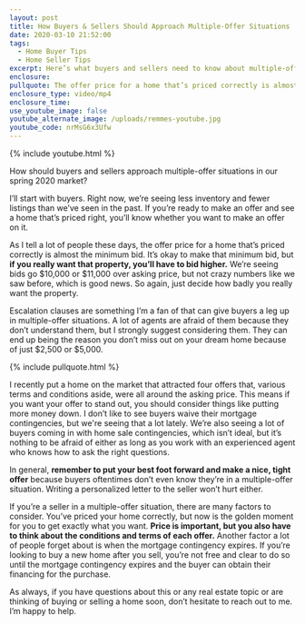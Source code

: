 ```yaml
---
layout: post
title: How Buyers & Sellers Should Approach Multiple-Offer Situations
date: 2020-03-10 21:52:00
tags:
  - Home Buyer Tips
  - Home Seller Tips
excerpt: Here’s what buyers and sellers need to know about multiple-offer situations.
enclosure:
pullquote: The offer price for a home that’s priced correctly is almost the minimum bid.
enclosure_type: video/mp4
enclosure_time:
use_youtube_image: false
youtube_alternate_image: /uploads/remmes-youtube.jpg
youtube_code: nrMsG6x3Ufw
---
```


{% include youtube.html %}

How should buyers and sellers approach multiple-offer situations in our spring 2020 market?

I’ll start with buyers. Right now, we’re seeing less inventory and fewer listings than we’ve seen in the past. If you’re ready to make an offer and see a home that’s priced right, you’ll know whether you want to make an offer on it.&nbsp;

As I tell a lot of people these days, the offer price for a home that’s priced correctly is almost the minimum bid. It’s okay to make that minimum bid, but **if you really want that property, you’ll have to bid higher.** We’re seeing bids go $10,000 or $11,000 over asking price, but not crazy numbers like we saw before, which is good news. So again, just decide how badly you really want the property.&nbsp;

Escalation clauses are something I’m a fan of that can give buyers a leg up in multiple-offer situations. A lot of agents are afraid of them because they don’t understand them, but I strongly suggest considering them. They can end up being the reason you don’t miss out on your dream home because of just $2,500 or $5,000.&nbsp;

{% include pullquote.html %}

I recently put a home on the market that attracted four offers that, various terms and conditions aside, were all around the asking price. This means if you want your offer to stand out, you should consider things like putting more money down. I don’t like to see buyers waive their mortgage contingencies, but we're seeing that a lot lately. We’re also seeing a lot of buyers coming in with home sale contingencies, which isn’t ideal, but it’s nothing to be afraid of either as long as you work with an experienced agent who knows how to ask the right questions.&nbsp;

In general, **remember to put your best foot forward and make a nice, tight offer**&nbsp;because buyers oftentimes don’t even know they’re in a multiple-offer situation. Writing a personalized letter to the seller won’t hurt either.&nbsp;

If you’re a seller in a multiple-offer situation, there are many factors to consider. You’ve priced your home correctly, but now is the golden moment for you to get exactly what you want. **Price is important, but you also have to think about the conditions and terms of each offer.** Another factor a lot of people forget about is when the mortgage contingency expires. If you’re looking to buy a new home after you sell, you’re not free and clear to do so until the mortgage contingency expires and the buyer can obtain their financing for the purchase.&nbsp;

As always, if you have questions about this or any real estate topic or are thinking of buying or selling a home soon, don’t hesitate to reach out to me. I’m happy to help.